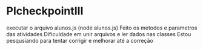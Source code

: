 # PIcheckpointIII

executar o arquivo alunos.js (node alunos.js)
Feito os metodos e parametros das atividades
Dificuldade em unir arquivos e ler dados nas classes
Estou pesqusiando para tentar corrigir e melhorar até a correção
